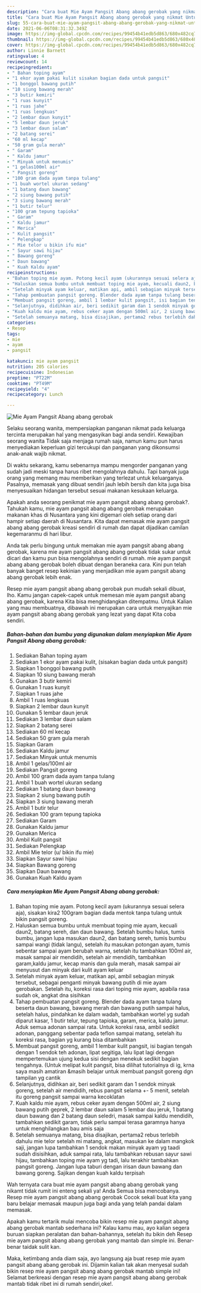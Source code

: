 ```yaml
---
description: "Cara buat Mie Ayam Pangsit Abang abang gerobak yang nikmat Untuk Jualan"
title: "Cara buat Mie Ayam Pangsit Abang abang gerobak yang nikmat Untuk Jualan"
slug: 55-cara-buat-mie-ayam-pangsit-abang-abang-gerobak-yang-nikmat-untuk-jualan
date: 2021-06-06T08:31:32.349Z
image: https://img-global.cpcdn.com/recipes/99454b41edb5d863/680x482cq70/mie-ayam-pangsit-abang-abang-gerobak-foto-resep-utama.jpg
thumbnail: https://img-global.cpcdn.com/recipes/99454b41edb5d863/680x482cq70/mie-ayam-pangsit-abang-abang-gerobak-foto-resep-utama.jpg
cover: https://img-global.cpcdn.com/recipes/99454b41edb5d863/680x482cq70/mie-ayam-pangsit-abang-abang-gerobak-foto-resep-utama.jpg
author: Linnie Barnett
ratingvalue: 4
reviewcount: 14
recipeingredient:
- " Bahan toping ayam"
- "1 ekor ayam pakai kulit sisakan bagian dada untuk pangsit"
- "1 bonggol bawang putih"
- "10 siung bawang merah"
- "3 butir kemiri"
- "1 ruas kunyit"
- "1 ruas jahe"
- "1 ruas lengkuas"
- "2 lembar daun kunyit"
- "5 lembar daun jeruk"
- "3 lembar daun salam"
- "2 batang serei"
- "60 ml kecap"
- "50 gram gula merah"
- " Garam"
- " Kaldu jamur"
- " Minyak untuk menumis"
- "1 gelas100ml air"
- " Pangsit goreng"
- "100 gram dada ayam tanpa tulang"
- "1 buah wortel ukuran sedang"
- "1 batang daun bawang"
- "2 siung bawang putih"
- "3 siung bawang merah"
- "1 butir telur"
- "100 gram tepung tapioka"
- " Garam"
- " Kaldu jamur"
- " Merica"
- " Kulit pangsit"
- " Pelengkap"
- " Mie telor u bikin ifu mie"
- " Sayur sawi hijau"
- " Bawang goreng"
- " Daun bawang"
- " Kuah Kaldu ayam"
recipeinstructions:
- "Bahan toping mie ayam. Potong kecil ayam (ukurannya sesuai selera aja), sisakan kira2 100gram bagian dada mentok tanpa tulang untuk bikin pangsit goreng."
- "Haluskan semua bumbu untuk membuat toping mie ayam, kecuali daun2, batang sereh, dan daun bawang. Setelah bumbu halus, tumis bumbu, jangan lupa masukan daun2, dan batang sereh, tumis bumbu sampai wangi (tidak langu), setelah itu masukan potongan ayam, tumis sebentar sampai ayam berubah warna, setelah itu tambahkan 100ml air, masak sampai air mendidih, setelah air mendidih, tambahkan garam,kaldu jamur, kecap manis dan gula merah, masak sampai air menyusut dan minyak dari kulit ayam keluar"
- "Setelah minyak ayam keluar, matikan api, ambil sebagian minyak tersebut, sebagai penganti minyak bawang putih di mie ayam gerobakan. Setelah itu, koreksi rasa dari toping mie ayam, apabila rasa sudah ok, angkat dna sisihkan"
- "Tahap pembuatan pangsit goreng. Blender dada ayam tanpa tulang beserta daun bawang, bawang merah dan bawang putih sampai halus, setelah halus, pindahkan ke dalam wadah, tambahkan wortel yg sudah diparut kasar, 1 butir telur, tepung tapioka, garam, merica, kaldu jamur. Aduk semua adonan sampai rata. Untuk koreksi rasa, ambil sedikit adonan, panggang sebentar pada teflon sampai matang, setelah itu koreksi rasa, bagian yg kurang bisa ditambahkan"
- "Membuat pangsit goreng, ambil 1 lembar kulit pangsit, isi bagian tengah dengan 1 sendok teh adonan, lipat segitiga, lalu lipat lagi dengan mempertemukan ujung kedua sisi dengan menekuk sedikit bagian tengahnya. (Untuk melipat kulit pangsit, bisa dilihat tutorialnya di ig, krna saya masih amatiran &amp;masih belajar untuk membuat pangsit goreng dgn tampilan yg cantik"
- "Selanjutnya, didihkan air, beri sedikit garam dan 1 sendok minyak goreng, setelah air mendidih, rebus pangsit selama +- 5 menit, setelah itu goreng pangsit sampai warna kecoklatan"
- "Kuah kaldu mie ayam, rebus ceker ayam dengan 500ml air, 2 siung bawang putih geprek, 2 lembar daun salam 5 lembar dau jeruk, 1 batang daun bawang dan 2 batang daun seledri, masak sampai kaldu mendidih, tambahkan sedikit garam, tidak perlu sampai terasa garamnya hanya untuk menghilangkan bau amis saja"
- "Setelah semuanya matang, bisa disajikan, pertama2 rebus terlebih dahulu mie telor setelah mi matang, angkat, masukan ke dalam mangkok saji, jangan lupa tambahkan 1 sendok makan minyak ayam yg taadi sudah disisihkan, aduk sampai rata, lalu tambahkan rebusan sayur sawi hijau, tambahkan toping mie ayam yg tadi, lalu terakhir tambahkan pangsit goreng. Jangan lupa taburi dengan irisan daun bawang dan bawang goreng. Sajikan dengan kuah kaldu terpisah"
categories:
- Resep
tags:
- mie
- ayam
- pangsit

katakunci: mie ayam pangsit 
nutrition: 205 calories
recipecuisine: Indonesian
preptime: "PT22M"
cooktime: "PT49M"
recipeyield: "4"
recipecategory: Lunch

---
```



![Mie Ayam Pangsit Abang abang gerobak](https://img-global.cpcdn.com/recipes/99454b41edb5d863/680x482cq70/mie-ayam-pangsit-abang-abang-gerobak-foto-resep-utama.jpg)

Selaku seorang wanita, mempersiapkan panganan nikmat pada keluarga tercinta merupakan hal yang mengasyikan bagi anda sendiri. Kewajiban seorang  wanita Tidak saja menjaga rumah saja, namun kamu pun harus menyediakan keperluan gizi tercukupi dan panganan yang dikonsumsi anak-anak wajib nikmat.

Di waktu  sekarang, kamu sebenarnya mampu mengorder panganan yang sudah jadi meski tanpa harus ribet mengolahnya dahulu. Tapi banyak juga orang yang memang mau memberikan yang terlezat untuk keluarganya. Pasalnya, memasak yang dibuat sendiri jauh lebih bersih dan kita juga bisa menyesuaikan hidangan tersebut sesuai makanan kesukaan keluarga. 



Apakah anda seorang penikmat mie ayam pangsit abang abang gerobak?. Tahukah kamu, mie ayam pangsit abang abang gerobak merupakan makanan khas di Nusantara yang kini digemari oleh setiap orang dari hampir setiap daerah di Nusantara. Kita dapat memasak mie ayam pangsit abang abang gerobak kreasi sendiri di rumah dan dapat dijadikan camilan kegemaranmu di hari libur.

Anda tak perlu bingung untuk memakan mie ayam pangsit abang abang gerobak, karena mie ayam pangsit abang abang gerobak tidak sukar untuk dicari dan kamu pun bisa mengolahnya sendiri di rumah. mie ayam pangsit abang abang gerobak boleh dibuat dengan beraneka cara. Kini pun telah banyak banget resep kekinian yang menjadikan mie ayam pangsit abang abang gerobak lebih enak.

Resep mie ayam pangsit abang abang gerobak pun mudah sekali dibuat, lho. Kamu jangan capek-capek untuk memesan mie ayam pangsit abang abang gerobak, karena Kita bisa menghidangkan ditempatmu. Untuk Kalian yang mau membuatnya, dibawah ini merupakan cara untuk menyajikan mie ayam pangsit abang abang gerobak yang lezat yang dapat Kita coba sendiri.

<!--inarticleads1-->

##### Bahan-bahan dan bumbu yang digunakan dalam menyiapkan Mie Ayam Pangsit Abang abang gerobak:

1. Sediakan  Bahan toping ayam
1. Sediakan 1 ekor ayam pakai kulit, (sisakan bagian dada untuk pangsit)
1. Siapkan 1 bonggol bawang putih
1. Siapkan 10 siung bawang merah
1. Gunakan 3 butir kemiri
1. Gunakan 1 ruas kunyit
1. Siapkan 1 ruas jahe
1. Ambil 1 ruas lengkuas
1. Siapkan 2 lembar daun kunyit
1. Gunakan 5 lembar daun jeruk
1. Sediakan 3 lembar daun salam
1. Siapkan 2 batang serei
1. Sediakan 60 ml kecap
1. Sediakan 50 gram gula merah
1. Siapkan  Garam
1. Sediakan  Kaldu jamur
1. Sediakan  Minyak untuk menumis
1. Ambil 1 gelas/100ml air
1. Sediakan  Pangsit goreng
1. Ambil 100 gram dada ayam tanpa tulang
1. Ambil 1 buah wortel ukuran sedang
1. Sediakan 1 batang daun bawang
1. Siapkan 2 siung bawang putih
1. Siapkan 3 siung bawang merah
1. Ambil 1 butir telur
1. Sediakan 100 gram tepung tapioka
1. Sediakan  Garam
1. Gunakan  Kaldu jamur
1. Gunakan  Merica
1. Ambil  Kulit pangsit
1. Sediakan  Pelengkap
1. Ambil  Mie telor (u/ bikin ifu mie)
1. Siapkan  Sayur sawi hijau
1. Siapkan  Bawang goreng
1. Siapkan  Daun bawang
1. Gunakan  Kuah Kaldu ayam




<!--inarticleads2-->

##### Cara menyiapkan Mie Ayam Pangsit Abang abang gerobak:

1. Bahan toping mie ayam. Potong kecil ayam (ukurannya sesuai selera aja), sisakan kira2 100gram bagian dada mentok tanpa tulang untuk bikin pangsit goreng.
1. Haluskan semua bumbu untuk membuat toping mie ayam, kecuali daun2, batang sereh, dan daun bawang. Setelah bumbu halus, tumis bumbu, jangan lupa masukan daun2, dan batang sereh, tumis bumbu sampai wangi (tidak langu), setelah itu masukan potongan ayam, tumis sebentar sampai ayam berubah warna, setelah itu tambahkan 100ml air, masak sampai air mendidih, setelah air mendidih, tambahkan garam,kaldu jamur, kecap manis dan gula merah, masak sampai air menyusut dan minyak dari kulit ayam keluar
1. Setelah minyak ayam keluar, matikan api, ambil sebagian minyak tersebut, sebagai penganti minyak bawang putih di mie ayam gerobakan. Setelah itu, koreksi rasa dari toping mie ayam, apabila rasa sudah ok, angkat dna sisihkan
1. Tahap pembuatan pangsit goreng. Blender dada ayam tanpa tulang beserta daun bawang, bawang merah dan bawang putih sampai halus, setelah halus, pindahkan ke dalam wadah, tambahkan wortel yg sudah diparut kasar, 1 butir telur, tepung tapioka, garam, merica, kaldu jamur. Aduk semua adonan sampai rata. Untuk koreksi rasa, ambil sedikit adonan, panggang sebentar pada teflon sampai matang, setelah itu koreksi rasa, bagian yg kurang bisa ditambahkan
1. Membuat pangsit goreng, ambil 1 lembar kulit pangsit, isi bagian tengah dengan 1 sendok teh adonan, lipat segitiga, lalu lipat lagi dengan mempertemukan ujung kedua sisi dengan menekuk sedikit bagian tengahnya. (Untuk melipat kulit pangsit, bisa dilihat tutorialnya di ig, krna saya masih amatiran &amp;masih belajar untuk membuat pangsit goreng dgn tampilan yg cantik
1. Selanjutnya, didihkan air, beri sedikit garam dan 1 sendok minyak goreng, setelah air mendidih, rebus pangsit selama +- 5 menit, setelah itu goreng pangsit sampai warna kecoklatan
1. Kuah kaldu mie ayam, rebus ceker ayam dengan 500ml air, 2 siung bawang putih geprek, 2 lembar daun salam 5 lembar dau jeruk, 1 batang daun bawang dan 2 batang daun seledri, masak sampai kaldu mendidih, tambahkan sedikit garam, tidak perlu sampai terasa garamnya hanya untuk menghilangkan bau amis saja
1. Setelah semuanya matang, bisa disajikan, pertama2 rebus terlebih dahulu mie telor setelah mi matang, angkat, masukan ke dalam mangkok saji, jangan lupa tambahkan 1 sendok makan minyak ayam yg taadi sudah disisihkan, aduk sampai rata, lalu tambahkan rebusan sayur sawi hijau, tambahkan toping mie ayam yg tadi, lalu terakhir tambahkan pangsit goreng. Jangan lupa taburi dengan irisan daun bawang dan bawang goreng. Sajikan dengan kuah kaldu terpisah




Wah ternyata cara buat mie ayam pangsit abang abang gerobak yang nikamt tidak rumit ini enteng sekali ya! Anda Semua bisa mencobanya. Resep mie ayam pangsit abang abang gerobak Cocok sekali buat kita yang baru belajar memasak maupun juga bagi anda yang telah pandai dalam memasak.

Apakah kamu tertarik mulai mencoba bikin resep mie ayam pangsit abang abang gerobak mantab sederhana ini? Kalau kamu mau, ayo kalian segera buruan siapkan peralatan dan bahan-bahannya, setelah itu bikin deh Resep mie ayam pangsit abang abang gerobak yang mantab dan simple ini. Benar-benar taidak sulit kan. 

Maka, ketimbang anda diam saja, ayo langsung aja buat resep mie ayam pangsit abang abang gerobak ini. Dijamin kalian tak akan menyesal sudah bikin resep mie ayam pangsit abang abang gerobak mantab simple ini! Selamat berkreasi dengan resep mie ayam pangsit abang abang gerobak mantab tidak ribet ini di rumah sendiri,oke!.

